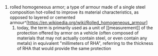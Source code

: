 1. rolled homogeneous armor; a type of armour made of a single steel composition hot-rolled to improve its material characteristics, as opposed to layered or cemented armour^[https://en.wikipedia.org/wiki/Rolled_homogeneous_armour]
	1. today, the term is primarily used as a unit of [[measurement]] of the protection offered by armor on a vehicle (often composed of materials that may not actually contain steel, or even contain any metals) in equivalent "millimeters of RHA", referring to the thickness of RHA that would provide the same protection